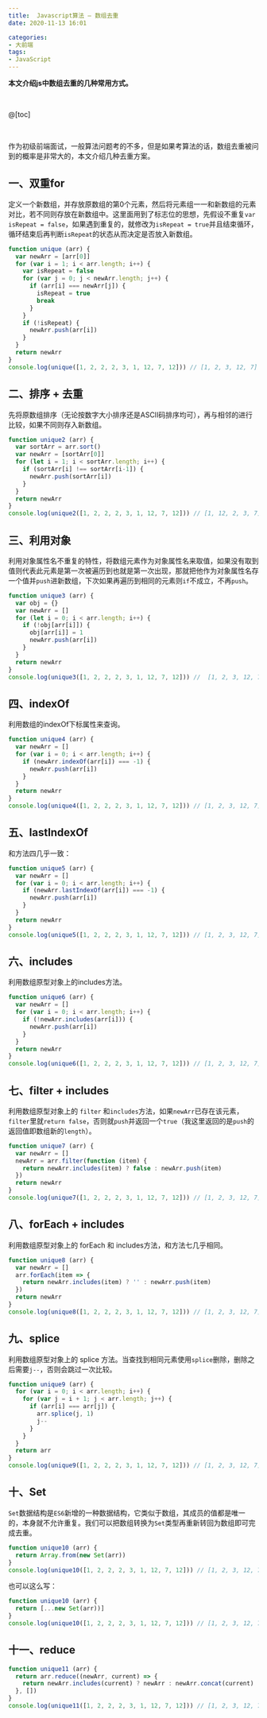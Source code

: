 ```yaml
---
title:  Javascript算法 — 数组去重
date: 2020-11-13 16:01

categories:
- 大前端
tags:
- JavaScript
---
```


**本文介绍js中数组去重的几种常用方式。**

<br>

@[toc]

<br>

作为初级前端面试，一般算法问题考的不多，但是如果考算法的话，数组去重被问到的概率是非常大的，本文介绍几种去重方案。



## 一、双重for

定义一个新数组，并存放原数组的第0个元素，然后将元素组一一和新数组的元素对比，若不同则存放在新数组中。这里面用到了标志位的思想，先假设不重复`var isRepeat = false`，如果遇到重复的，就修改为`isRepeat = true`并且结束循环，循环结束后再判断`isRepeat`的状态从而决定是否放入新数组。

```javascript
function unique (arr) {
  var newArr = [arr[0]]
  for (var i = 1; i < arr.length; i++) {
    var isRepeat = false
    for (var j = 0; j < newArr.length; j++) {
      if (arr[i] === newArr[j]) {
        isRepeat = true
        break
      }
    }
    if (!isRepeat) {
      newArr.push(arr[i])
    }
  }
  return newArr
}
console.log(unique([1, 2, 2, 2, 3, 1, 12, 7, 12])) // [1, 2, 3, 12, 7]

```



## 二、排序 + 去重

先将原数组排序（无论按数字大小排序还是ASCII码排序均可），再与相邻的进行比较，如果不同则存入新数组。

```javascript
function unique2 (arr) {
  var sortArr = arr.sort()
  var newArr = [sortArr[0]]
  for (let i = 1; i < sortArr.length; i++) {
    if (sortArr[i] !== sortArr[i-1]) {
      newArr.push(sortArr[i])
    }
  }
  return newArr
}
console.log(unique2([1, 2, 2, 2, 3, 1, 12, 7, 12])) // [1, 12, 2, 3, 7]

```



## 三、利用对象

利用对象属性名不重复的特性，将数组元素作为对象属性名来取值，如果没有取到值则代表此元素是第一次被遍历到也就是第一次出现，那就把他作为对象属性名存一个值并`push`进新数组，下次如果再遍历到相同的元素则`if`不成立，不再`push`。

```javascript
function unique3 (arr) {
  var obj = {}
  var newArr = []
  for (let i = 0; i < arr.length; i++) {
    if (!obj[arr[i]]) {
      obj[arr[i]] = 1
      newArr.push(arr[i])
    }   
  }
  return newArr
}
console.log(unique3([1, 2, 2, 2, 3, 1, 12, 7, 12])) //  [1, 2, 3, 12, 7]

```



## 四、indexOf

 利用数组的indexOf下标属性来查询。

```javascript
function unique4 (arr) {
  var newArr = []
  for (var i = 0; i < arr.length; i++) {
    if (newArr.indexOf(arr[i]) === -1) {
      newArr.push(arr[i])
    }
  }
  return newArr
}
console.log(unique4([1, 2, 2, 2, 3, 1, 12, 7, 12])) // [1, 2, 3, 12, 7]

```



## 五、lastIndexOf

和方法四几乎一致：

```javascript
function unique5 (arr) {
  var newArr = []
  for (var i = 0; i < arr.length; i++) {
    if (newArr.lastIndexOf(arr[i]) === -1) {
      newArr.push(arr[i])
    }
  }
  return newArr
}
console.log(unique5([1, 2, 2, 2, 3, 1, 12, 7, 12])) // [1, 2, 3, 12, 7]

```



## 六、includes

利用数组原型对象上的includes方法。

```javascript
function unique6 (arr) {
  var newArr = []
  for (var i = 0; i < arr.length; i++) {
    if (!newArr.includes(arr[i])) {
      newArr.push(arr[i])
    }
  }
  return newArr
}
console.log(unique6([1, 2, 2, 2, 3, 1, 12, 7, 12])) // [1, 2, 3, 12, 7]

```



## 七、filter + includes

利用数组原型对象上的 `filter` 和`includes`方法，如果`newArr`已存在该元素，`filter`里就`return false`，否则就`push`并返回一个`true`（我这里返回的是`push`的返回值即数组新的`length`）。

```javascript
function unique7 (arr) {
  var newArr = []
  newArr = arr.filter(function (item) {
    return newArr.includes(item) ? false : newArr.push(item)
  })
  return newArr
}
console.log(unique7([1, 2, 2, 2, 3, 1, 12, 7, 12])) // [1, 2, 3, 12, 7]

```



## 八、forEach + includes

利用数组原型对象上的 forEach 和 includes方法，和方法七几乎相同。

```javascript
function unique8 (arr) {
  var newArr = []
  arr.forEach(item => {
    return newArr.includes(item) ? '' : newArr.push(item)
  })
  return newArr
}
console.log(unique8([1, 2, 2, 2, 3, 1, 12, 7, 12])) // [1, 2, 3, 12, 7]

```



## 九、splice

利用数组原型对象上的 splice 方法。当查找到相同元素使用`splice`删除，删除之后需要`j--`，否则会跳过一次比较。

```javascript
function unique9 (arr) {
  for (var i = 0; i < arr.length; i++) {
    for (var j = i + 1; j < arr.length; j++) {
      if (arr[i] === arr[j]) {
        arr.splice(j, 1)
        j--
      }
    }
  }
  return arr
}
console.log(unique9([1, 2, 2, 2, 3, 1, 12, 7, 12])) // [1, 2, 3, 12, 7]

```



## 十、Set

`Set`数据结构是`ES6`新增的一种数据结构，它类似于数组，其成员的值都是唯一的，本身就不允许重复。我们可以把数组转换为`Set`类型再重新转回为数组即可完成去重。

```javascript
function unique10 (arr) {
  return Array.from(new Set(arr))
}
console.log(unique10([1, 2, 2, 2, 3, 1, 12, 7, 12])) // [1, 2, 3, 12, 7]

```

 也可以这么写：

```javascript
function unique10 (arr) {
  return [...new Set(arr))]
}
console.log(unique10([1, 2, 2, 2, 3, 1, 12, 7, 12])) // [1, 2, 3, 12, 7]

```



## 十一、reduce

```javascript
function unique11 (arr) {
  return arr.reduce((newArr, current) => {
    return newArr.includes(current) ? newArr : newArr.concat(current)
  }, [])
}
console.log(unique11([1, 2, 2, 2, 3, 1, 12, 7, 12])) // [1, 2, 3, 12, 7]
```

